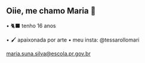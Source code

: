 ## Oiie, me chamo Maria 🩷
• 🐈‍⬛ tenho 16 anos


• 🖌️ apaixonada por arte
• meu insta: @tessarollomari

maria.suna.silva@escola.pr.gov.br

